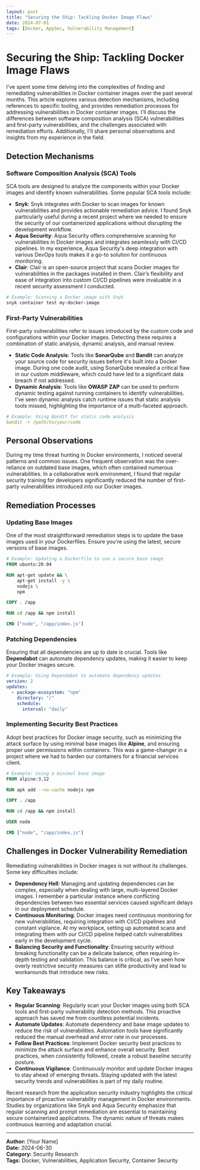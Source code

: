```yaml
---
layout: post
title: "Securing the Ship: Tackling Docker Image Flaws"
date: 2024-07-01
tags: [Docker, AppSec, Vulnerability Management]
---
```


# Securing the Ship: Tackling Docker Image Flaws

I've spent some time delving into the complexities of finding and remediating vulnerabilities in Docker container images over the past several months. This article explores various detection mechanisms, including references to specific tooling, and provides remediation processes for addressing vulnerabilities in Docker container images. I'll discuss the differences between software composition analysis (SCA) vulnerabilities and first-party vulnerabilities, and the challenges associated with remediation efforts. Additionally, I'll share personal observations and insights from my experience in the field.

## Detection Mechanisms

### Software Composition Analysis (SCA) Tools

SCA tools are designed to analyze the components within your Docker images and identify known vulnerabilities. Some popular SCA tools include:

- **Snyk**: Snyk integrates with Docker to scan images for known vulnerabilities and provides actionable remediation advice. I found Snyk particularly useful during a recent project where we needed to ensure the security of our containerized applications without disrupting the development workflow.
- **Aqua Security**: Aqua Security offers comprehensive scanning for vulnerabilities in Docker images and integrates seamlessly with CI/CD pipelines. In my experience, Aqua Security's deep integration with various DevOps tools makes it a go-to solution for continuous monitoring.
- **Clair**: Clair is an open-source project that scans Docker images for vulnerabilities in the packages installed in them. Clair’s flexibility and ease of integration into custom CI/CD pipelines were invaluable in a recent security assessment I conducted.

```bash
# Example: Scanning a Docker image with Snyk
snyk container test my-docker-image
```

### First-Party Vulnerabilities

First-party vulnerabilities refer to issues introduced by the custom code and configurations within your Docker images. Detecting these requires a combination of static analysis, dynamic analysis, and manual review.

- **Static Code Analysis**: Tools like **SonarQube** and **Bandit** can analyze your source code for security issues before it's built into a Docker image. During one code audit, using SonarQube revealed a critical flaw in our custom middleware, which could have led to a significant data breach if not addressed.
- **Dynamic Analysis**: Tools like **OWASP ZAP** can be used to perform dynamic testing against running containers to identify vulnerabilities. I've seen dynamic analysis catch runtime issues that static analysis tools missed, highlighting the importance of a multi-faceted approach.

```yaml
# Example: Using Bandit for static code analysis
bandit -r /path/to/your/code
```

## Personal Observations

During my time threat hunting in Docker environments, I noticed several patterns and common issues. One frequent observation was the over-reliance on outdated base images, which often contained numerous vulnerabilities. In a collaborative work environment, I found that regular security training for developers significantly reduced the number of first-party vulnerabilities introduced into our Docker images.

## Remediation Processes

### Updating Base Images

One of the most straightforward remediation steps is to update the base images used in your Dockerfiles. Ensure you're using the latest, secure versions of base images.

```dockerfile
# Example: Updating a Dockerfile to use a secure base image
FROM ubuntu:20.04

RUN apt-get update && \
    apt-get install -y \
    nodejs \
    npm

COPY . /app

RUN cd /app && npm install

CMD ["node", "/app/index.js"]
```

### Patching Dependencies

Ensuring that all dependencies are up to date is crucial. Tools like **Dependabot** can automate dependency updates, making it easier to keep your Docker images secure.

```yaml
# Example: Using Dependabot to automate dependency updates
version: 2
updates:
  - package-ecosystem: "npm"
    directory: "/"
    schedule:
      interval: "daily"
```

### Implementing Security Best Practices

Adopt best practices for Docker image security, such as minimizing the attack surface by using minimal base images like **Alpine**, and ensuring proper user permissions within containers. This was a game-changer in a project where we had to harden our containers for a financial services client.

```dockerfile
# Example: Using a minimal base image
FROM alpine:3.12

RUN apk add --no-cache nodejs npm

COPY . /app

RUN cd /app && npm install

USER node

CMD ["node", "/app/index.js"]
```

## Challenges in Docker Vulnerability Remediation

Remediating vulnerabilities in Docker images is not without its challenges. Some key difficulties include:

- **Dependency Hell**: Managing and updating dependencies can be complex, especially when dealing with large, multi-layered Docker images. I remember a particular instance where conflicting dependencies between two essential services caused significant delays in our deployment schedule.
- **Continuous Monitoring**: Docker images need continuous monitoring for new vulnerabilities, requiring integration with CI/CD pipelines and constant vigilance. At my workplace, setting up automated scans and integrating them with our CI/CD pipeline helped catch vulnerabilities early in the development cycle.
- **Balancing Security and Functionality**: Ensuring security without breaking functionality can be a delicate balance, often requiring in-depth testing and validation. This balance is critical, as I’ve seen how overly restrictive security measures can stifle productivity and lead to workarounds that introduce new risks.

## Key Takeaways

- **Regular Scanning**: Regularly scan your Docker images using both SCA tools and first-party vulnerability detection methods. This proactive approach has saved me from countless potential incidents.
- **Automate Updates**: Automate dependency and base image updates to reduce the risk of vulnerabilities. Automation tools have significantly reduced the manual overhead and error rate in our processes.
- **Follow Best Practices**: Implement Docker security best practices to minimize the attack surface and enhance overall security. Best practices, when consistently followed, create a robust baseline security posture.
- **Continuous Vigilance**: Continuously monitor and update Docker images to stay ahead of emerging threats. Staying updated with the latest security trends and vulnerabilities is part of my daily routine.

Recent research from the application security industry highlights the critical importance of proactive vulnerability management in Docker environments. Studies by organizations like Snyk and Aqua Security emphasize that regular scanning and prompt remediation are essential to maintaining secure containerized applications. The dynamic nature of threats makes continuous learning and adaptation crucial.

---

**Author:** [Your Name]  
**Date:** 2024-06-30  
**Category:** Security Research  
**Tags:** Docker, Vulnerabilities, Application Security, Container Security
